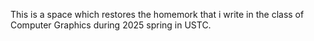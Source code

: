 This is a space which restores the homemork that i write in the class of Computer Graphics during 2025 spring in USTC.
